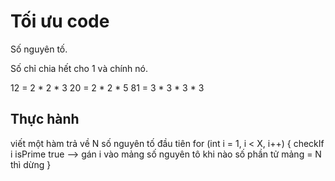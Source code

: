 #  Tối ưu code
Số nguyên tố.

Số chỉ chia hết cho 1 và chính nó.

12 = 2 * 2 * 3
20 = 2 * 2 * 5
81 = 3 * 3 * 3 * 3

## Thực hành

viết một hàm trả về N số nguyên tố đầu tiên
for (int i = 1, i < X, i++) {
  checkIf i isPrime
  true --> gán i vào mảng số nguyên tô
  khi nào số phần tử mảng = N thì dừng
}